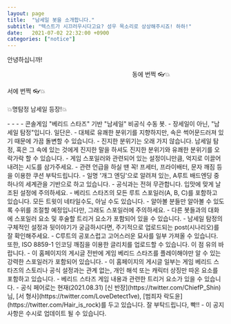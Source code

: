 ```yaml
---
layout: page
title:  "남세일 봇을 소개합니다."
subtitle: "텍스트가 시끄러우시다고요? 성우 목소리로 상상해주시죠! 하하!"
date:   2021-07-02 22:32:00 +0900
categories: ["notice"]
---
```


안녕하십니까!

<p align="center">
<span style="display: inline-block; width: 50%; text-align: right;">동에 번쩍 👓💥</span>

<span style="display: inline-block; width: 50%; text-align: left;">서에 번쩍 👓💥</span>
<br>           
💥명탐정 남세일 등장!💥<br>
</p>
- - -
- 콘솔게임 "베리드 스타즈" 기반 "남세일" 비공식 수동 봇.
- 장세일이 아닌, "남세일 탐정"입니다. 일단은.
  - 대체로 유쾌한 분위기를 지향하지만, 속은 썩어문드러져 있기 때문에 가끔 돌변할 수 있습니다.
  - 진지한 분위기는 오래 가지 않습니다. 남세일 탐정, 혹은 그 속에 있는 것에게 진지한 말을 하셔도 진지한 분위기와 유쾌한 분위기를 오락가락 할 수 있습니다.
  - 게임 스포일러와 관련되어 있는 설정이니만큼, 억지로 이끌어내려는 시도를 삼가주세요.
  - 관련 언급을 하실 땐 꼭! 프세터, 프라이배터, 문자 깨짐 등을 이용한 쿠션 부탁드립니다.
- 일명 '개그 엔딩'으로 알려져 있는, A루트 배드엔딩 중 하나의 세계관을 기반으로 하고 있습니다.
  - 공식과는 전혀 무관합니다. 입맛에 맞게 날조된 설정에 주의하세요.
- 베리드 스타즈의 모든 루트 스포일러(A, B, C)를 포함하고 있습니다. 모든 트윗이 네타일수도, 아닐 수도 있습니다.
  - 알아볼 분들만 알아볼 수 있도록 수위를 조절할 예정입니다만, 그래도 스포일러에 주의하세요.
  - 다른 봇들과의 대화에 스포일러 요소 및 후술할 트리거 요소가 포함되어 있을 수 있습니다.
- 남세일 탐정의 구체적인 설정과 뒷이야기가 궁금하시다면, 주기적으로 업로드되는 post(시나리오)를 잘 확인해주세요.
  - C루트의 공포스럽고 고어스러운 묘사를 일부 가져올 수 있습니다. 또한, ISO 8859-1 인코딩 깨짐을 이용한 글리치를 업로드할 수 있습니다. 이 점 유의 바랍니다.
  - 이 홈페이지의 게시글 전반에 게임 베리드 스타즈를 플레이해야만 알 수 있는 강력한 스포일러가 포함되어 있습니다.
  - 이 홈페이지의 게시글 일부는 게임 베리드 스타즈의 스토리나 공식 설정과는 관계 없는, 개인 해석 또는 캐릭터 상징만 따온 요소를 포함하고 있습니다.
- 베리드 스타즈 게임 내용과 관련한 트리거 요소가 있을 수 있습니다.
- 공식 페어로는 현재(2021.08.31) [신 반장](https://twitter.com/ChiefP_Shin)님, [서 형사](https://twitter.com/LoveDetect1ve), [범죄자 락도윤](https://twitter.com/Hair_is_rock)를 두고 있습니다. 잘 부탁드립니다, 빡!!
- 이 공지사항은 수시로 업데이트 될 수 있습니다.
